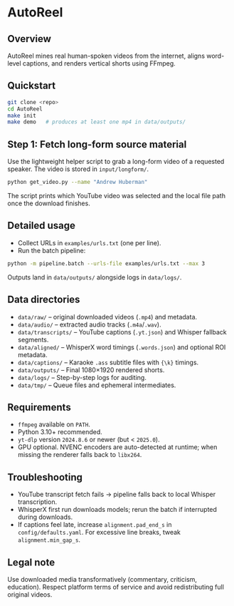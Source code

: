 # AutoReel

## Overview
AutoReel mines real human-spoken videos from the internet, aligns word-level captions, and renders vertical shorts using FFmpeg.

## Quickstart
```bash
git clone <repo>
cd AutoReel
make init
make demo   # produces at least one mp4 in data/outputs/
```

## Step 1: Fetch long-form source material
Use the lightweight helper script to grab a long-form video of a requested speaker. The video is stored in `input/longform/`.

```bash
python get_video.py --name "Andrew Huberman"
```

The script prints which YouTube video was selected and the local file path once the download finishes.

## Detailed usage
- Collect URLs in `examples/urls.txt` (one per line).
- Run the batch pipeline:

```bash
python -m pipeline.batch --urls-file examples/urls.txt --max 3
```

Outputs land in `data/outputs/` alongside logs in `data/logs/`.

## Data directories
- `data/raw/` – original downloaded videos (`.mp4`) and metadata.
- `data/audio/` – extracted audio tracks (`.m4a`/`.wav`).
- `data/transcripts/` – YouTube captions (`.yt.json`) and Whisper fallback segments.
- `data/aligned/` – WhisperX word timings (`.words.json`) and optional ROI metadata.
- `data/captions/` – Karaoke `.ass` subtitle files with `{\k}` timings.
- `data/outputs/` – Final 1080×1920 rendered shorts.
- `data/logs/` – Step-by-step logs for auditing.
- `data/tmp/` – Queue files and ephemeral intermediates.

## Requirements
- `ffmpeg` available on `PATH`.
- Python 3.10+ recommended.
- `yt-dlp` version `2024.8.6` or newer (but < `2025.0`).
- GPU optional. NVENC encoders are auto-detected at runtime; when missing the renderer falls back to `libx264`.

## Troubleshooting
- YouTube transcript fetch fails → pipeline falls back to local Whisper transcription.
- WhisperX first run downloads models; rerun the batch if interrupted during downloads.
- If captions feel late, increase `alignment.pad_end_s` in `config/defaults.yaml`. For excessive line breaks, tweak `alignment.min_gap_s`.

## Legal note
Use downloaded media transformatively (commentary, criticism, education). Respect platform terms of service and avoid redistributing full original videos.
